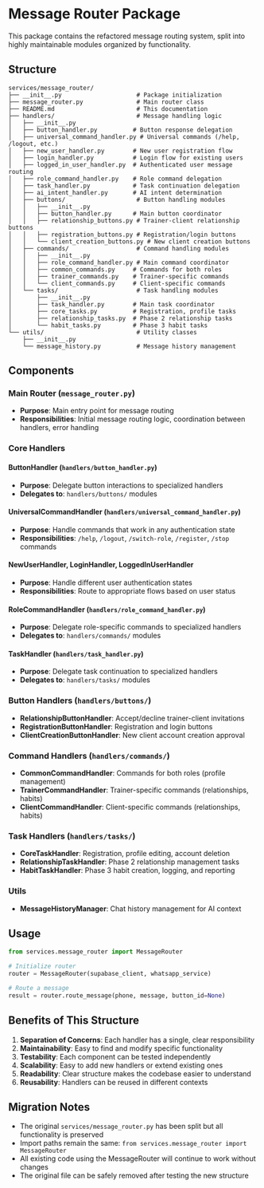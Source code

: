 # Message Router Package

This package contains the refactored message routing system, split into highly maintainable modules organized by functionality.

## Structure

```
services/message_router/
├── __init__.py                     # Package initialization
├── message_router.py               # Main router class
├── README.md                       # This documentation
├── handlers/                       # Message handling logic
│   ├── __init__.py
│   ├── button_handler.py          # Button response delegation
│   ├── universal_command_handler.py # Universal commands (/help, /logout, etc.)
│   ├── new_user_handler.py        # New user registration flow
│   ├── login_handler.py           # Login flow for existing users
│   ├── logged_in_user_handler.py  # Authenticated user message routing
│   ├── role_command_handler.py    # Role command delegation
│   ├── task_handler.py            # Task continuation delegation
│   ├── ai_intent_handler.py       # AI intent determination
│   ├── buttons/                    # Button handling modules
│   │   ├── __init__.py
│   │   ├── button_handler.py      # Main button coordinator
│   │   ├── relationship_buttons.py # Trainer-client relationship buttons
│   │   ├── registration_buttons.py # Registration/login buttons
│   │   └── client_creation_buttons.py # New client creation buttons
│   ├── commands/                   # Command handling modules
│   │   ├── __init__.py
│   │   ├── role_command_handler.py # Main command coordinator
│   │   ├── common_commands.py     # Commands for both roles
│   │   ├── trainer_commands.py    # Trainer-specific commands
│   │   └── client_commands.py     # Client-specific commands
│   └── tasks/                      # Task handling modules
│       ├── __init__.py
│       ├── task_handler.py        # Main task coordinator
│       ├── core_tasks.py          # Registration, profile tasks
│       ├── relationship_tasks.py  # Phase 2 relationship tasks
│       └── habit_tasks.py         # Phase 3 habit tasks
└── utils/                          # Utility classes
    ├── __init__.py
    └── message_history.py          # Message history management
```

## Components

### Main Router (`message_router.py`)

- **Purpose**: Main entry point for message routing
- **Responsibilities**: Initial message routing logic, coordination between handlers, error handling

### Core Handlers

#### ButtonHandler (`handlers/button_handler.py`)

- **Purpose**: Delegate button interactions to specialized handlers
- **Delegates to**: `handlers/buttons/` modules

#### UniversalCommandHandler (`handlers/universal_command_handler.py`)

- **Purpose**: Handle commands that work in any authentication state
- **Responsibilities**: `/help`, `/logout`, `/switch-role`, `/register`, `/stop` commands

#### NewUserHandler, LoginHandler, LoggedInUserHandler

- **Purpose**: Handle different user authentication states
- **Responsibilities**: Route to appropriate flows based on user status

#### RoleCommandHandler (`handlers/role_command_handler.py`)

- **Purpose**: Delegate role-specific commands to specialized handlers
- **Delegates to**: `handlers/commands/` modules

#### TaskHandler (`handlers/task_handler.py`)

- **Purpose**: Delegate task continuation to specialized handlers
- **Delegates to**: `handlers/tasks/` modules

### Button Handlers (`handlers/buttons/`)

- **RelationshipButtonHandler**: Accept/decline trainer-client invitations
- **RegistrationButtonHandler**: Registration and login buttons
- **ClientCreationButtonHandler**: New client account creation approval

### Command Handlers (`handlers/commands/`)

- **CommonCommandHandler**: Commands for both roles (profile management)
- **TrainerCommandHandler**: Trainer-specific commands (relationships, habits)
- **ClientCommandHandler**: Client-specific commands (relationships, habits)

### Task Handlers (`handlers/tasks/`)

- **CoreTaskHandler**: Registration, profile editing, account deletion
- **RelationshipTaskHandler**: Phase 2 relationship management tasks
- **HabitTaskHandler**: Phase 3 habit creation, logging, and reporting

### Utils

- **MessageHistoryManager**: Chat history management for AI context

## Usage

```python
from services.message_router import MessageRouter

# Initialize router
router = MessageRouter(supabase_client, whatsapp_service)

# Route a message
result = router.route_message(phone, message, button_id=None)
```

## Benefits of This Structure

1. **Separation of Concerns**: Each handler has a single, clear responsibility
2. **Maintainability**: Easy to find and modify specific functionality
3. **Testability**: Each component can be tested independently
4. **Scalability**: Easy to add new handlers or extend existing ones
5. **Readability**: Clear structure makes the codebase easier to understand
6. **Reusability**: Handlers can be reused in different contexts

## Migration Notes

- The original `services/message_router.py` has been split but all functionality is preserved
- Import paths remain the same: `from services.message_router import MessageRouter`
- All existing code using the MessageRouter will continue to work without changes
- The original file can be safely removed after testing the new structure
